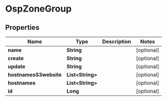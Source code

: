 # OspZoneGroup

## Properties
Name | Type | Description | Notes
------------ | ------------- | ------------- | -------------
**name** | **String** |  |  [optional]
**create** | **String** |  |  [optional]
**update** | **String** |  |  [optional]
**hostnamesS3website** | **List&lt;String&gt;** |  |  [optional]
**hostnames** | **List&lt;String&gt;** |  |  [optional]
**id** | **Long** |  |  [optional]
